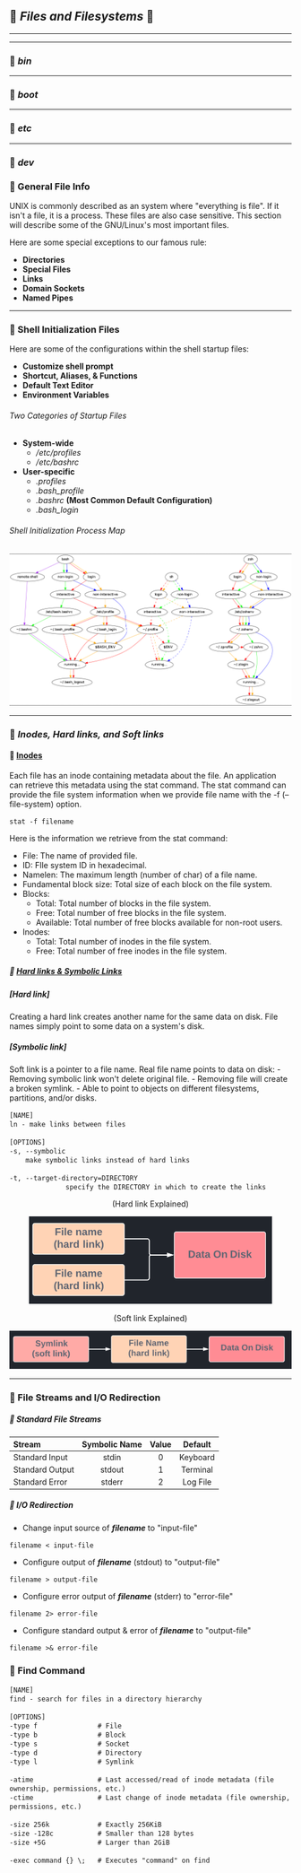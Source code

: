 <!--Processes-->
## :rainbow: *Files and Filesystems* :rainbow:
___

___
### :pushpin: _bin_
___
### :pushpin: _boot_
___
### :pushpin: _etc_
___
### :pushpin: _dev_





<!--General-->
### :cherries: General File Info
UNIX is commonly described as an system where "everything is file". If it isn't a file, it is a process. These files are also case sensitive. This section will describe some of the GNU/Linux's most important files.

Here are some special exceptions to our famous rule:
- **Directories**
- **Special Files**
- **Links**
- **Domain Sockets**
- **Named Pipes**
___

<!--Process_Types-->
### :tangerine: Shell Initialization Files

Here are some of the configurations within the shell startup files:
- **Customize shell prompt**
- **Shortcut, Aliases, & Functions**
- **Default Text Editor**
- **Environment Variables**


###### Two Categories of Startup Files
- **System-wide**
  - _/etc/profiles_
  - _/etc/bashrc_
- **User-specific**
  - _.profiles_
  - _.bash_profile_
  - _.bashrc_ **(Most Common Default Configuration)**
  - _.bash_login_

###### Shell Initialization Process Map
<p align="center">
  <img src="images/shell.png?raw=true" alt="initramfs image"/>
</p>


<!-- OS Linux Family -->
___
### :banana: *Inodes, Hard links, and Soft links*
  <!-- Inodes -->
#### :small_blue_diamond: [Inodes](https://man7.org/linux/man-pages/man7/inode.7.html)
<p>Each file has an inode containing metadata about the file. An application can retrieve this metadata using the stat command. The stat command can provide the file system information when we provide file name with the -f (–file-system) option.</p>

```
stat -f filename
```
<p>Here is the information we retrieve from the stat command:</p>

<!-- stat command -->
- File: The name of provided file.
- ID: FIle system ID in hexadecimal.
- Namelen: The maximum length (number of char) of a file name.
- Fundamental block size: Total size of each block on the file system.
- Blocks:
   - Total: Total number of blocks in the file system.
   - Free: Total number of free blocks in the file system.
   - Available: Total number of free blocks available for non-root users.
- Inodes:
   - Total: Total number of inodes in the file system.
   - Free: Total number of free inodes in the file system.
  <!-- Hard/Soft Links -->
##### :small_orange_diamond: [Hard links & Symbolic Links](https://linuxize.com/post/how-to-create-symbolic-links-in-linux-using-the-ln-command/)

<!-- Hard link -->
##### [Hard link]
<p>Creating a hard link creates another name for the same data on disk. File names simply point to some data on a system's disk.</p>
<!-- Symlink -->

##### [Symbolic link]
<p>
Soft link is a pointer to a file name. Real file name points to data on disk:
  - Removing symbolic link won't delete original file.
  - Removing file will create a broken symlink.
  - Able to point to objects on different filesystems, partitions, and/or disks.
</p>

```
[NAME]
ln - make links between files

[OPTIONS]
-s, --symbolic
    make symbolic links instead of hard links
    
-t, --target-directory=DIRECTORY
              specify the DIRECTORY in which to create the links
```
<!-- Hard/Soft Link Images -->
<p align="center">(Hard link Explained)</p>
<p align="center">
  <img src="../../../images/hardlink.png?raw=true" alt="initramfs image"/>
</p>
<p align="center">(Soft link Explained)</p>
<p align="center">
  <img src="../../../images/softlink.png?raw=true" alt="initramfs image"/>
</p>


<!-- File Redirection -->
___
### :pear: File Streams and I/O Redirection
##### :small_blue_diamond: Standard File Streams
Stream | Symbolic Name | Value | Default
:------ |:------:|:------:|:------:
Standard Input | stdin | 0 | Keyboard
Standard Output | stdout | 1 | Terminal
Standard Error | stderr | 2 | Log File

##### :small_orange_diamond: I/O Redirection
- Change input source of ***filename*** to "input-file"
```
filename < input-file
```
- Configure output of ***filename*** (stdout) to "output-file"
```
filename > output-file
```
- Configure error output of ***filename*** (stderr) to "error-file"
```
filename 2> error-file
```
- Configure standard output & error of ***filename*** to "output-file"
```
filename >& error-file
```

### :peach: Find Command
```
[NAME]
find - search for files in a directory hierarchy

[OPTIONS]
-type f               # File
-type b               # Block
-type s               # Socket
-type d               # Directory
-type l               # Symlink

-atime                # Last accessed/read of inode metadata (file ownership, permissions, etc.)
-ctime                # Last change of inode metadata (file ownership, permissions, etc.)

-size 256k            # Exactly 256KiB 
-size -128c           # Smaller than 128 bytes
-size +5G             # Larger than 2GiB

-exec command {} \;   # Executes "command" on find
```
